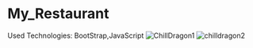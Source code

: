 # My_Restaurant
Used Technologies: BootStrap,JavaScript
![ChillDragon1](https://user-images.githubusercontent.com/56603291/127266772-e2f5685d-e43e-4edc-b516-153e8dd49bec.jpg)
![chilldragon2](https://user-images.githubusercontent.com/56603291/127266785-2fcb01a2-20e5-4ade-99fa-728a8d96ab34.jpg)
